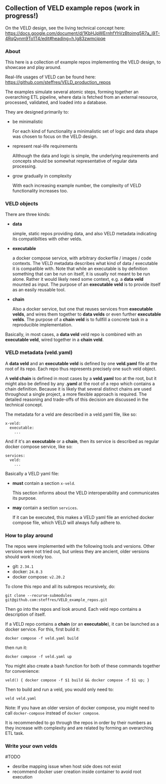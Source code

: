 ## Collection of VELD example repos (work in progress!)

On the VELD design, see the living technical concept here:
https://docs.google.com/document/d/1KbHJpWErnhfYhVzBtoimg5R7a_j9T-4RqQynm9To1T4/edit#heading=h.lg83zwmcjpqe

### About

This here is a collection of example repos implementing the VELD design, to showcase and play
around.

Real-life usages of VELD can be found here: https://github.com/steffres/VELD_production_repos

The examples simulate several atomic steps, forming together an overarching ETL pipeline, where data
is fetched from an external resource, processed, validated, and loaded into a database. 

They are designed primarily to:

- be minimalistic
  
  For each kind of functionality a minimalistic set of logic and data shape was chosen to focus on
  the VELD design.
  
- represent real-life requirements

  Allthough the data and logic is simple, the underlying requirements and concepts should be
  somewhat representative of regular data processing. 

- grow gradually in complexity

  With each increasing example number, the complexity of VELD functionality increases too. 

### VELD objects

There are three kinds:

- **data**

  simple, static repos providing data, and also VELD metadata indicating its compatibilties with
  other velds.

- **executable**

  a docker compose service, with arbitrary dockerfile / images / code contexts.  The VELD metadata
  describes what kind of data / executable it is compatible with. Note that while an executable is
  by definition something that can be run on itself, it is usually not meant to be run alone. Rather
  it would likely need some context, e.g. a **data veld** mounted as input. The purpose of an
  **executable veld** is to provide itself as an easily reusable tool.

- **chain**

  Also a docker service, but one that reuses services from **executable velds**, and wires them
  together to **data velds** or even further **executable velds**. The purpose of a **chain veld**
  is to fullfill a concrete task in a reproducible implementation.

Basically, in most cases, a **data veld** veld repo is combined with an **executable veld**, wired
together in a **chain veld**.

### VELD metadata (veld.yaml)

A **data veld** and an **executable veld** is defined by one **veld.yaml** file at the root of its
repo. Each repo thus represents precisely one such veld object.

A **veld chain** is defined in most cases by a **veld.yaml** too at the root, but it might also be
defined by any **.yaml** at the root of a repo which contains a chain definition. Because it is
likely that several distinct chains are used throughout a single project, a more flexible approach
is required. The detailed reasoning and trade-offs of this decision are discussed in the technical
concept.

The metadata for a veld are described in a veld.yaml file, like so:
```
x-veld:
  executable:
    ...
```

And if it's an **executable** or a **chain**, then its service is described as regular docker 
compose service, like so:
```
services:
  veld:
    ...
```

Basically a VELD yaml file:

- **must** contain a section `x-veld`.

  This section informs about the VELD interoperability and communicates its purpose.
  
- **may** contain a section `services`.

  If it can be executed, this makes a VELD yaml file an enriched docker compose file,
  which VELD will always fully adhere to.

### How to play around

The repos were implemented with the following tools and versions. Other versions were not tried out, 
but unless they are ancient, older versions should work nicely too.

- git: `2.34.1`
- docker: `24.0.3`
- docker compose: `v2.20.2`

To clone this repo and all its subrepos recursively, do:
```
git clone --recurse-submodules git@github.com:steffres/VELD_example_repos.git
```

Then go into the repos and look around. Each veld repo contains a description of itself.

If a VELD repo contains a **chain** (or an **executable**), it can be launched as a docker 
service. For this, first build it:
```
docker compose -f veld.yaml build
```
then run it:
```
docker compose -f veld.yaml up
```
You might also create a bash function for both of these commands together for convenience:
```
veld() { docker compose -f $1 build && docker compose -f $1 up; }
```
Then to build and run a veld, you would only need to:
```
veld veld.yaml
```

Note: If you have an older version of docker compose, you might need to call `docker-compose`
instead of `docker compose`.

It is recommended to go through the repos in order by their numbers as they increase with complexity
and are related by forming an overarching ETL task. 

### Write your own velds

#TODO
- desribe mapping issue when host side does not exist
- recommend docker user creation inside container to avoid root execution
